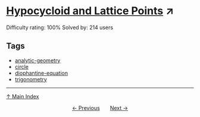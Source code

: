 # [Hypocycloid and Lattice Points](https://projecteuler.net/problem=450) ↗️

Difficulty rating: 100%
Solved by: 214 users
## Tags

- [analytic-geometry](../tags/analytic-geometry.md)
- [circle](../tags/circle.md)
- [diophantine-equation](../tags/diophantine-equation.md)
- [trigonometry](../tags/trigonometry.md)



---

[↑ Main Index](../README.md)


<div align=center><a href='449.md'>← Previous</a> &nbsp;&nbsp; &nbsp;&nbsp;  <a href='451.md'>Next →</a></div>
